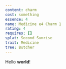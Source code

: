 ```yaml
---
content: charm
cost: something
essence: 4
name: Medicine e4 Charm 1
rating: 4
requires: []
splat: Second Sunrise
trait: Medicine
tree: Butcher
---
```


Hello **world**!
